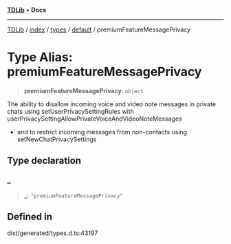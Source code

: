 [**TDLib**](../../../../../../README.md) • **Docs**

***

[TDLib](../../../../../../modules.md) / [index](../../../../../README.md) / [types](../../../README.md) / [default](../README.md) / premiumFeatureMessagePrivacy

# Type Alias: premiumFeatureMessagePrivacy

> **premiumFeatureMessagePrivacy**: `object`

The ability to disallow incoming voice and video note messages in private chats using setUserPrivacySettingRules with userPrivacySettingAllowPrivateVoiceAndVideoNoteMessages

- and to restrict incoming messages from non-contacts using setNewChatPrivacySettings

## Type declaration

### \_

> **\_**: `"premiumFeatureMessagePrivacy"`

## Defined in

dist/generated/types.d.ts:43197
